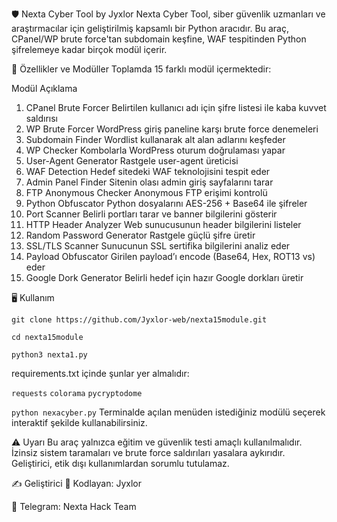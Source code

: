🛡️ Nexta Cyber Tool by Jyxlor
Nexta Cyber Tool, siber güvenlik uzmanları ve araştırmacılar için geliştirilmiş kapsamlı bir Python aracıdır. Bu araç, CPanel/WP brute force'tan subdomain keşfine, WAF tespitinden Python şifrelemeye kadar birçok modül içerir.

🚀 Özellikler ve Modüller
Toplamda 15 farklı modül içermektedir:

Modül	Açıklama
1. CPanel Brute Forcer	Belirtilen kullanıcı adı için şifre listesi ile kaba kuvvet saldırısı
2. WP Brute Forcer	WordPress giriş paneline karşı brute force denemeleri
3. Subdomain Finder	Wordlist kullanarak alt alan adlarını keşfeder
4. WP Checker	Kombolarla WordPress oturum doğrulaması yapar
5. User-Agent Generator	Rastgele user-agent üreticisi
6. WAF Detection	Hedef sitedeki WAF teknolojisini tespit eder
7. Admin Panel Finder	Sitenin olası admin giriş sayfalarını tarar
8. FTP Anonymous Checker	Anonymous FTP erişimi kontrolü
9. Python Obfuscator	Python dosyalarını AES-256 + Base64 ile şifreler
10. Port Scanner	Belirli portları tarar ve banner bilgilerini gösterir
11. HTTP Header Analyzer	Web sunucusunun header bilgilerini listeler
12. Random Password Generator	Rastgele güçlü şifre üretir
13. SSL/TLS Scanner	Sunucunun SSL sertifika bilgilerini analiz eder
14. Payload Obfuscator	Girilen payload’ı encode (Base64, Hex, ROT13 vs) eder
15. Google Dork Generator	Belirli hedef için hazır Google dorkları üretir

🖥️ Kullanım

```git clone https://github.com/Jyxlor-web/nexta15module.git```

```cd nexta15module```

```python3 nexta1.py```


requirements.txt içinde şunlar yer almalıdır:

```requests```
```colorama```
```pycryptodome```



```python nexacyber.py```
Terminalde açılan menüden istediğiniz modülü seçerek interaktif şekilde kullanabilirsiniz.

⚠️ Uyarı
Bu araç yalnızca eğitim ve güvenlik testi amaçlı kullanılmalıdır. İzinsiz sistem taramaları ve brute force saldırıları yasalara aykırıdır. Geliştirici, etik dışı kullanımlardan sorumlu tutulamaz.

✍️ Geliştirici
🧠 Kodlayan: Jyxlor

📢 Telegram: Nexta Hack Team
